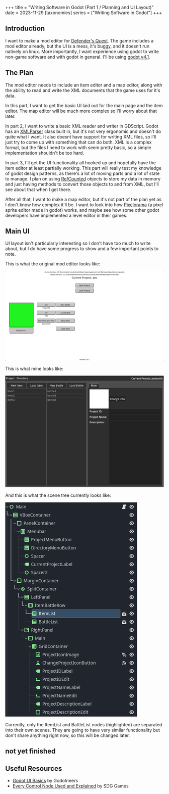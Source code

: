 +++
title = "Writing Software in Godot (Part 1 / Planning and UI Layout)"
date = 2023-11-29
[taxonomies]
  series = ["Writing Software in Godot"]
+++

## Introduction

I want to make a mod editor for [Defender's Quest](https://store.steampowered.com/app/218410/Defenders_Quest_Valley_of_the_Forgotten_DX_edition/).
The game includes a mod editor already, but the UI is a mess, it's buggy,
and it doesn't run natively on linux. More importantly, I want experience
using godot to write non-game software and with godot in general. I'll be
using [godot v4.1](https://docs.godotengine.org/en/4.1/).

## The Plan

The mod editor needs to include an item editor and a map editor, along with
the ability to read and write the XML documents that the game uses for it's data.

In this part, I want to get the basic UI laid out for the main page and the item editor.
The map editor will be much more complex so I'll worry about that later.

In part 2, I want to write a basic XML reader and writer in GDScript. Godot
has an [XMLParser](https://docs.godotengine.org/en/stable/classes/class_xmlparser.html)
class built in, but it's not very ergonomic and doesn't do quite what I want.
It also doesnt have support for writing XML files, so I'll just try to come
up with something that can do both. XML is a complex format, but the files
I need to work with seem pretty basic, so a simple implementation shouldn't
be too hard.

In part 3, I'll get the UI functionality all hooked up and hopefully have the 
item editor at least partially working. This part will really test my knowledge
of godot design patterns, as there's a lot of moving parts and a lot of state
to manage. I plan on using [RefCounted](https://docs.godotengine.org/en/stable/classes/class_refcounted.html)
objects to store my data in memory and just having methods to convert those objects
to and from XML, but I'll see about that when I get there.

After all that, I want to make a map editor, but it's not part of the plan yet
as I don't know how complex it'll be. I want to look into how
[Pixelorama](https://github.com/Orama-Interactive/Pixelorama) (a pixel sprite editor made in godot)
works, and maybe see how some other godot developers have implemented a level editor in their games.

## Main UI

UI layout isn't particularly interesting so I don't have too much to write about,
but I do have some progress to show and a few important points to note.

This is what the original mod editor looks like:

![original mod editor](original_mod_editor.png)

This is what mine looks like:

![my mod editor](my_mod_editor.png)

And this is what the scene tree currently looks like:

![godot scene tree](scene_tree.png)

Currently, only the ItemList and BattleList nodes (highlighted)
are separated into their own scenes. They are going to have very
similar functionality but don't share anything right now, so 
this will be changed later.

## not yet finished

## Useful Resources

- [Godot UI Basics](https://www.youtube.com/watch?v=1_OFJLyqlXI) by Godotneers
- [Every Control Node Used and Explained](https://www.youtube.com/watch?v=sb6xe87RUE4) by SDG Games